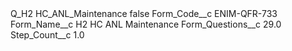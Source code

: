 <?xml version="1.0" encoding="UTF-8"?>
<CustomMetadata xmlns="http://soap.sforce.com/2006/04/metadata" xmlns:xsi="http://www.w3.org/2001/XMLSchema-instance" xmlns:xsd="http://www.w3.org/2001/XMLSchema">
    <label>Q_H2 HC_ANL_Maintenance</label>
    <protected>false</protected>
    <values>
        <field>Form_Code__c</field>
        <value xsi:type="xsd:string">ENIM-QFR-733</value>
    </values>
    <values>
        <field>Form_Name__c</field>
        <value xsi:type="xsd:string">H2 HC ANL Maintenance</value>
    </values>
    <values>
        <field>Form_Questions__c</field>
        <value xsi:type="xsd:double">29.0</value>
    </values>
    <values>
        <field>Step_Count__c</field>
        <value xsi:type="xsd:double">1.0</value>
    </values>
</CustomMetadata>
